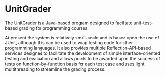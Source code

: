 # UnitGrader

The UnitGrader is a Java-based program designed to facilitate unit-test-based grading for programming courses.  

At present the system is relatively small-scale and is based upon the use of JUnit, although this can be used to wrap testing code for other programming languages.  It also provides multiple Reflection-API-based services designed to facilitate the development of simple interface-oriented testing and evaluation and allows points to be awarded upon the success of tests on function-by-function basis for each test case and uses light multithreading to streamline the grading process. 